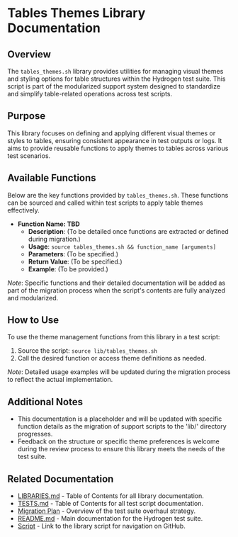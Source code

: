 # Tables Themes Library Documentation

## Overview

The `tables_themes.sh` library provides utilities for managing visual themes and styling options for table structures within the Hydrogen test suite. This script is part of the modularized support system designed to standardize and simplify table-related operations across test scripts.

## Purpose

This library focuses on defining and applying different visual themes or styles to tables, ensuring consistent appearance in test outputs or logs. It aims to provide reusable functions to apply themes to tables across various test scenarios.

## Available Functions

Below are the key functions provided by `tables_themes.sh`. These functions can be sourced and called within test scripts to apply table themes effectively.

- **Function Name: TBD**
  - **Description**: (To be detailed once functions are extracted or defined during migration.)
  - **Usage**: `source tables_themes.sh && function_name [arguments]`
  - **Parameters**: (To be specified.)
  - **Return Value**: (To be specified.)
  - **Example**: (To be provided.)

*Note*: Specific functions and their detailed documentation will be added as part of the migration process when the script's contents are fully analyzed and modularized.

## How to Use

To use the theme management functions from this library in a test script:

1. Source the script: `source lib/tables_themes.sh`
2. Call the desired function or access theme definitions as needed.

*Note*: Detailed usage examples will be updated during the migration process to reflect the actual implementation.

## Additional Notes

- This documentation is a placeholder and will be updated with specific function details as the migration of support scripts to the 'lib/' directory progresses.
- Feedback on the structure or specific theme preferences is welcome during the review process to ensure this library meets the needs of the test suite.

## Related Documentation

- [LIBRARIES.md](LIBRARIES.md) - Table of Contents for all library documentation.
- [TESTS.md](TESTS.md) - Table of Contents for all test script documentation.
- [Migration Plan](Migration_Plan.md) - Overview of the test suite overhaul strategy.
- [README.md](../README.md) - Main documentation for the Hydrogen test suite.
- [Script](../lib/tables_themes.sh) - Link to the library script for navigation on GitHub.

